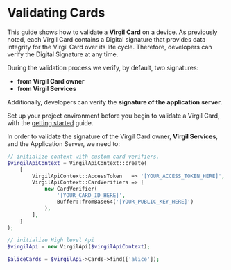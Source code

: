 # Validating Cards

This guide shows how to validate a **Virgil Card** on a device. As previously noted, each Virgil Card contains a Digital signature that provides data integrity for the Virgil Card over its life cycle. Therefore, developers can verify the Digital Signature at any time.

During the validation process we verify, by default, two signatures:
- **from Virgil Card owner**
- **from Virgil Services**

Additionally, developers can verify the **signature of the application server**.

Set up your project environment before you begin to validate a Virgil Card, with the [getting started](/docs/guides/configuration/client-configuration.md) guide.

In order to validate the signature of the Virgil Card owner, **Virgil Services**, and the Application Server, we need to:

```php
// initialize context with custom card verifiers.
$virgilApiContext = VirgilApiContext::create(
    [
        VirgilApiContext::AccessToken   => '[YOUR_ACCESS_TOKEN_HERE]',
        VirgilApiContext::CardVerifiers => [
            new CardVerifier(
                '[YOUR_CARD_ID_HERE]',
                Buffer::fromBase64('[YOUR_PUBLIC_KEY_HERE]')
            ),
        ],
    ]
);

// initialize High level Api
$virgilApi = new VirgilApi($virgilApiContext);

$aliceCards = $virgilApi->Cards->find(['alice']);
```
